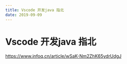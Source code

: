 ```yaml
---
title: Vscode 开发java 指北
date: 2019-09-09
---
```

# Vscode 开发java 指北
https://www.infoq.cn/article/wSaK-Nm2ZhK65ydrUdgJ